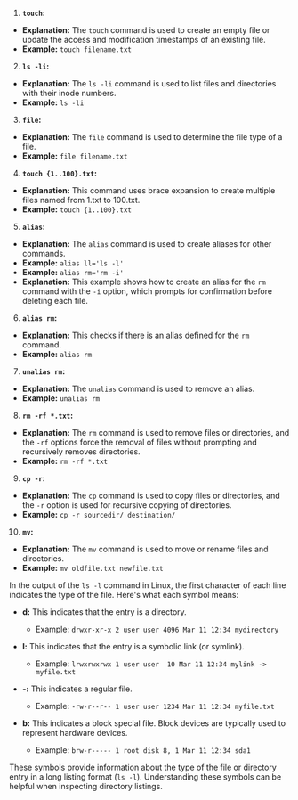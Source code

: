 1. **`touch`:**

- **Explanation:** The `touch` command is used to create an empty file or update the access and modification timestamps of an existing file.
- **Example:** `touch filename.txt`

2. **`ls -li`:**

- **Explanation:** The `ls -li` command is used to list files and directories with their inode numbers.
- **Example:** `ls -li`

3. **`file`:**

- **Explanation:** The `file` command is used to determine the file type of a file.
- **Example:** `file filename.txt`

4. **`touch {1..100}.txt`:**

- **Explanation:** This command uses brace expansion to create multiple files named from 1.txt to 100.txt.
- **Example:** `touch {1..100}.txt`

5. **`alias`:**

- **Explanation:** The `alias` command is used to create aliases for other commands.
- **Example:** `alias ll='ls -l'`
- **Example:** `alias rm='rm -i'`
- **Explanation:** This example shows how to create an alias for the `rm` command with the `-i` option, which prompts for confirmation before deleting each file.

6. **`alias rm`:**

- **Explanation:** This checks if there is an alias defined for the `rm` command.
- **Example:** `alias rm`

7. **`unalias rm`:**

- **Explanation:** The `unalias` command is used to remove an alias.
- **Example:** `unalias rm`

8. **`rm -rf *.txt`:**

- **Explanation:** The `rm` command is used to remove files or directories, and the `-rf` options force the removal of files without prompting and recursively removes directories.
- **Example:** `rm -rf *.txt`

9. **`cp -r`:**

- **Explanation:** The `cp` command is used to copy files or directories, and the `-r` option is used for recursive copying of directories.
- **Example:** `cp -r sourcedir/ destination/`

10. **`mv`:**

- **Explanation:** The `mv` command is used to move or rename files and directories.
- **Example:** `mv oldfile.txt newfile.txt`

In the output of the `ls -l` command in Linux, the first character of each line indicates the type of the file. Here's what each symbol means:

- **d:** This indicates that the entry is a directory.

  - Example: `drwxr-xr-x 2 user user 4096 Mar 11 12:34 mydirectory`

- **l:** This indicates that the entry is a symbolic link (or symlink).

  - Example: `lrwxrwxrwx 1 user user  10 Mar 11 12:34 mylink -> myfile.txt`

- **-:** This indicates a regular file.

  - Example: `-rw-r--r-- 1 user user 1234 Mar 11 12:34 myfile.txt`

- **b:** This indicates a block special file. Block devices are typically used to represent hardware devices.
  - Example: `brw-r----- 1 root disk 8, 1 Mar 11 12:34 sda1`

These symbols provide information about the type of the file or directory entry in a long listing format (`ls -l`). Understanding these symbols can be helpful when inspecting directory listings.
